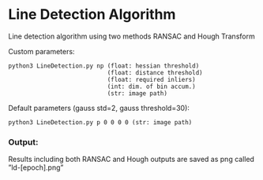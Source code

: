 # Line Detection Algorithm

Line detection algorithm using two methods RANSAC and Hough Transform


Custom parameters:
```
python3 LineDetection.py np (float: hessian threshold) 
                            (float: distance threshold)
                            (float: required inliers)
                            (int: dim. of bin accum.)
                            (str: image path)
```

Default parameters (gauss std=2, gauss threshold=30):

```
python3 LineDetection.py p 0 0 0 0 (str: image path)
```

### Output:

Results including both RANSAC and Hough outputs are saved as png called ”ld-[epoch].png”

